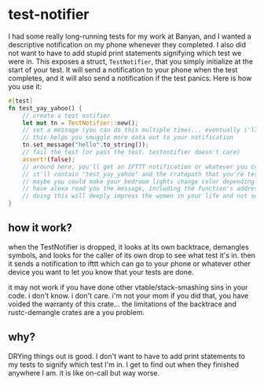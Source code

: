# test-notifier

I had some really long-running tests for my work at Banyan, and I wanted a descriptive notification on my phone whenever they completed.
I also did not want to have to add stupid print statements signifying which test we were in.
This exposes a struct, `TestNotifier`, that you simply initialize at the start of your test.
It will send a notification to your phone when the test completes, and it will also send a notification if the test panics.
Here is how you use it:
```rust
#[test]
fn test_yay_yahoo() {
    // create a test notifier
    let mut tn = TestNotifier::new();
    // set a message (you can do this multiple times... eventually i'll add something that can append to the message)
    // this helps you smuggle more data out to your notification
    tn.set_message("hello".to_string());
    // fail the test (or pass the test. testnotifier doesn't care)
    assert!(false);
    // around here, you'll get an IFTTT notification or whatever you configured.
    // it'll contain "test_yay_yahoo" and the cratepath that you're testing and "hello"
    // maybe you could make your bedroom lights change color depending on whether it passed.
    // have alexa read you the message, including the function's address in memory
    // doing this will deeply impress the women in your life and not scare them. you should explain vtables to her as well, in great detail. srs.
}
```

## how it work?
when the TestNotifier is dropped, it looks at its own backtrace, demangles symbols, and looks for the caller of its own drop to see what test it's in.
then it sends a notification to ifttt which can go to your phone or whatever other device you want to let you know that your tests are done.

it may not work if you have done other vtable/stack-smashing sins in your code. i don't know. i don't care. i'm not your mom
if you did that, you have voided the warranty of this crate... the limitations of the backtrace and rustc-demangle crates are a you problem.

## why?
DRYing things out is good. I don't want to have to add print statements to my tests to signify which test I'm in. I get to find out when they finished anywhere I am. it is like on-call but way worse.
